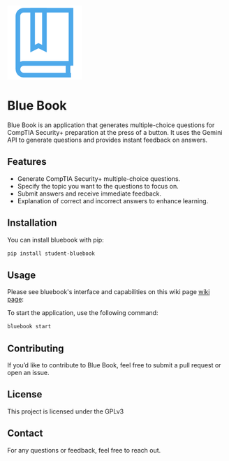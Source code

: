 ![Bluebook Logo](https://github.com/ilya-smut/blue-book/blob/main/bluebook/static/images/book.png)
# Blue Book

Blue Book is an application that generates multiple-choice questions for CompTIA Security+ preparation at the press of a button. It uses the Gemini API to generate questions and provides instant feedback on answers.

## Features
- Generate CompTIA Security+ multiple-choice questions.
- Specify the topic you want to the questions to focus on.
- Submit answers and receive immediate feedback.
- Explanation of correct and incorrect answers to enhance learning.

## Installation

You can install bluebook with pip:
   ```sh
   pip install student-bluebook
   ```

## Usage

Please see bluebook's interface and capabilities on this wiki page [wiki page](https://github.com/ilya-smut/blue-book/wiki):

To start the application, use the following command:
```sh
bluebook start
```

## Contributing
If you’d like to contribute to Blue Book, feel free to submit a pull request or open an issue.

## License
This project is licensed under the GPLv3

## Contact
For any questions or feedback, feel free to reach out.

